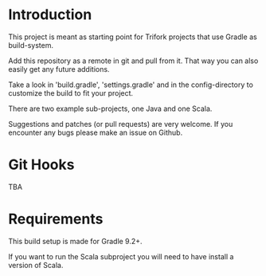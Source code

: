 Introduction
============

This project is meant as starting point for Trifork projects that use Gradle 
as build-system.

Add this repository as a remote in git and pull from it. That way you can also
easily get any future additions.

Take a look in 'build.gradle', 'settings.gradle' and in the config-directory
to customize the build to fit your project.

There are two example sub-projects, one Java and one Scala.

Suggestions and patches (or pull requests) are very welcome. If you encounter
any bugs please make an issue on Github.

Git Hooks
=========

TBA

Requirements
============

This build setup is made for Gradle 9.2+.

If you want to run the Scala subproject you will need to have install a
version of Scala.
